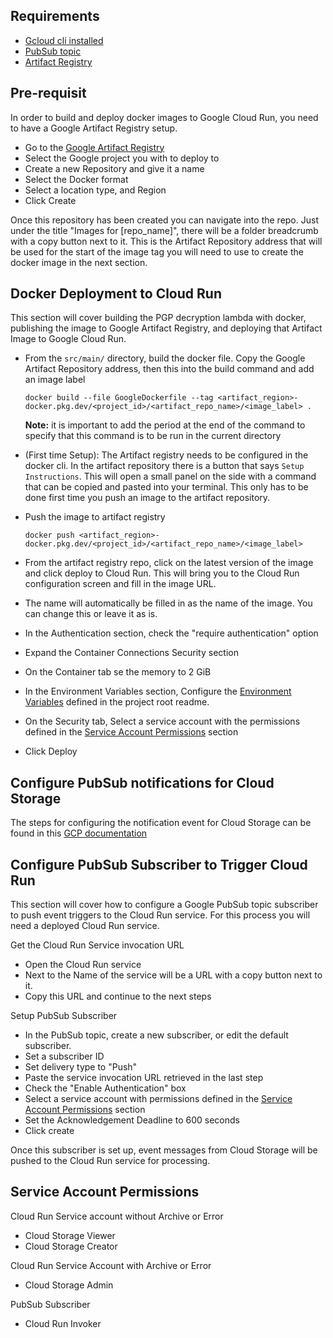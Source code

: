 ## Requirements

* [Gcloud cli installed](https://cloud.google.com/sdk/docs/install)
* [PubSub topic](https://console.cloud.google.com/cloudpubsub/topic/list)
* [Artifact Registry](https://console.cloud.google.com/artifacts)


## Pre-requisit
In order to build and deploy docker images to Google Cloud Run, you need to have a Google Artifact Registry setup.

* Go to the [Google Artifact Registry](https://console.cloud.google.com/artifacts)
* Select the Google project you with to deploy to 
* Create a new Repository and give it a name
* Select the Docker format
* Select a location type, and Region 
* Click Create

Once this repository has been created you can navigate into the repo. Just under the title "Images for [repo_name]", 
there will be a folder breadcrumb with a copy button next to it. This is the Artifact Repository address that 
will be used for the start of the image tag you will need to use to create the docker image in the next section.

## Docker Deployment to Cloud Run
This section will cover building the PGP decryption lambda with docker, publishing the image to Google Artifact 
Registry, and deploying that Artifact Image to Google Cloud Run. 

* From the `src/main/` directory, build the docker file. Copy the Google Artifact Repository address, then this into 
  the build command and add an image label 
    ```shell
    docker build --file GoogleDockerfile --tag <artifact_region>-docker.pkg.dev/<project_id>/<artifact_repo_name>/<image_label> .
    ```
    **Note:** it is important to add the period at the end of the command to specify that this command is to be run 
  in the current directory

* (First time Setup): The Artifact registry needs to be configured in the docker cli. In the artifact repository there 
  is a button that 
  says `Setup Instructions`. This will open a small panel on the side with a command that can be copied and pasted 
  into your terminal. This only has to be done first time you push an image to the artifact repository. 

* Push the image to artifact registry 
  ```shell
  docker push <artifact_region>-docker.pkg.dev/<project_id>/<artifact_repo_name>/<image_label>
  ```
* From the artifact registry repo, click on the latest version of the image and click deploy to Cloud Run. This will 
  bring you to the Cloud Run configuration screen and fill in the image URL.
* The name will automatically be filled in as the name of the image. You can change this or leave it as is.
* In the Authentication section, check the "require authentication" option
* Expand the Container Connections Security section
* On the Container tab se the memory to 2 GiB
* In the Environment Variables section, Configure the [Environment Variables](/README.md#runtime_environment_variables) 
  defined in the project root readme.
* On the Security tab, Select a service account with the permissions defined in the 
  [Service Account Permissions](#service-account-permissions) section
* Click Deploy 

## Configure PubSub notifications for Cloud Storage
The steps for configuring the notification event for Cloud Storage can be found in this 
[GCP documentation](https://cloud.google.com/storage/docs/reporting-changes#command-line)

## Configure PubSub Subscriber to Trigger Cloud Run
This section will cover how to configure a Google PubSub topic subscriber to push event triggers to the Cloud Run 
service. For this process you will need a deployed Cloud Run service. 

Get the Cloud Run Service invocation URL 
* Open the Cloud Run service
* Next to the Name of the service will be a URL with a copy button next to it.
* Copy this URL and continue to the next steps

Setup PubSub Subscriber
* In the PubSub topic, create a new subscriber, or edit the default subscriber.
* Set a subscriber ID
* Set delivery type to "Push"
* Paste the service invocation URL retrieved in the last step
* Check the "Enable Authentication" box
* Select a service account with permissions defined in the 
  [Service Account Permissions](#service-account-permissions) section
* Set the Acknowledgement Deadline to 600 seconds
* Click create

Once this subscriber is set up, event messages from Cloud Storage will be pushed to the Cloud Run service for 
processing. 

## Service Account Permissions

Cloud Run Service account without Archive or Error
* Cloud Storage Viewer
* Cloud Storage Creator

Cloud Run Service Account with Archive or Error
* Cloud Storage Admin

PubSub Subscriber
* Cloud Run Invoker
